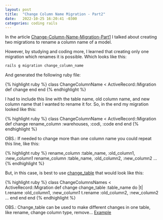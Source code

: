 ```yaml
---
layout: post
title:  "Change Column Name Migration - Part2"
date:   2022-10-25 16:20:41 -0300
categories: coding rails
---
```

In the article [Change-Column-Name-Migration-Part1] I talked about creating two migrations
to rename a column name of a model.

However, by studying and coding more, I learned that creating only one migration which renames it is possible. Which looks like this:

```bash
rails g migration change_column_name
```

And generated the following ruby file:

{% highlight ruby %}
class ChangeColumnName < ActiveRecord::Migration
 def change
 end
end
{% endhighlight %}

I had to include this line with the table name, old column name, and new column name that I wanted to rename it for.
So, in the end my migration looked like this:

{% highlight ruby %}
class ChangeColumnName < ActiveRecord::Migration
 def change
  rename_column :warehouses, :codi, :code
 end
end
{% endhighlight %}

OBS.: If needed to change more than one column name you
could repeat this line, like this:

{% highlight ruby %}
rename_column :table_name, :old_column1, :new_column1
rename_column :table_name, :old_column2, :new_column2
...
{% endhighlight %}

But, in this case, is best to use [change_table] that would look like this:

{% highlight ruby %}
class ChangeColumnsNames < ActiveRecord::Migration
 def change
    change_table :table_name do |t|
      t.rename :old_column1, :new_column1
      t.rename :old_column2, :new_column2
      ...
    end
  end
end
{% endhighlight %}

OBS.: Change_table can be used to make different 
changes in one table, like rename, change column type, remove...
[Example]

[Example]: https://guides.rubyonrails.org/active_record_migrations.html#changing-tables
[change_table]: https://api.rubyonrails.org/v7.0.4/classes/ActiveRecord/ConnectionAdapters/SchemaStatements.html#method-i-change_table
[Change-Column-Name-Migration-Part1]: https://thaisantero.github.io/coding/ruby/2022/09/16/change-column-name-migration-pt1.html
